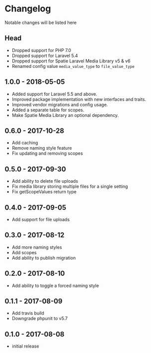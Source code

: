 # Changelog
Notable changes will be listed here

## Head
- Dropped support for PHP 7.0
- Dropped support for Laravel 5.4
- Dropped support for Spatie Laravel Media Library v5 & v6
- Renamed config value `media_value_type` to `file_value_type`

## 1.0.0 - 2018-05-05
- Added support for Laravel 5.5 and above.
- Improved package implementation with new interfaces and traits.
- Improved vendor migrations and config usage.
- Added a separate table for scopes.
- Make Spatie Media Library an optional dependency.

## 0.6.0 - 2017-10-28
- Add caching
- Remove naming style feature
- Fix updating and removing scopes

## 0.5.0 - 2017-09-30
- Add ability to delete file uploads
- Fix media library storing multiple files for a single setting
- Fix getScopeValues return type

## 0.4.0 - 2017-09-05
- Add support for file uploads

## 0.3.0 - 2017-08-12
- Add more naming styles
- Add scopes
- Add ability to publish migration

## 0.2.0 - 2017-08-10
- Add ability to toggle a forced naming style

## 0.1.1 - 2017-08-09
- Add travis build
- Downgrade phpunit to v5.7

## 0.1.0 - 2017-08-08
- initial release
